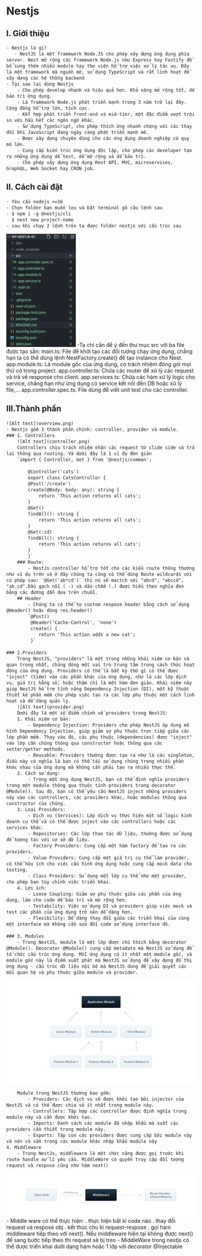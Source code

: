 # Nestjs

## I. Giới thiệu
    - Nestjs là gì? 
       - NestJS là một framework Node.JS cho phép xây dựng ứng dụng phía server. Nest mở rộng các framework Node.js như Express hay Fastify để bổ sung thêm nhiều module hay thư viện hỗ trợ việc xử lý tác vụ. Đây là một framework mã nguồn mở, sử dụng TypeScript và rất linh hoạt để xây dựng các hệ thống backend
    - Tại sao lại dùng Nestjs
        - Cho phép develop nhanh và hiệu quả hơn. Khả năng mở rộng tốt, dễ bảo trì ứng dụng.
        - Là framework Node.js phát triển mạnh trong 3 năm trở lại đây. Cộng đồng hỗ trợ lớn, tích cực.
        - Kết hợp phát triển front-end và mid-tier, một đặc điểm vượt trội so với hầu hết các ngôn ngữ khác.
        - Sử dụng TypeScript, cho phép thích ứng nhanh chóng với các thay đổi khi JavaScript đang ngày càng phát triển mạnh mẽ.
        - Được xây dựng chuyên dùng cho các ứng dụng doanh nghiệp có quy mô lớn.
        - Cung cấp kiến trúc ứng dụng độc lập, cho phép các developer tạo ra những ứng dụng dễ test, dễ mở rộng và dễ bảo trì.
        - Cho phép xây dựng ứng dụng Rest API, MVC, microservices, GraphQL, Web Socket hay CRON job.
## II. Cách cài đặt
    - Yêu cầu nodejs >=16
    - Chọn folder bạn muốn lưu và bật terminal gõ câu lệnh sau
    - $ npm i -g @nestjs/cli
      $ nest new project-name
    - sau khi chạy 2 lệnh trên ta được folder nestjs với cấu trúc sau
![Alt text](image.png)
    -Ta chỉ cần để ý đến thư mục src với ba file được tạo sẵn:
        main.ts: File để khởi tạo các đối tượng chạy ứng dụng, chẳng hạn ta có thể dùng lệnh NestFactory.create() để tạo instance cho Nest.
        app.module.ts: Là module gốc của ứng dụng, có trách nhiệm đóng gói mọi thứ có trong project.
        app.controller.ts: Chứa các router để xử lý các request và trả về response cho client.
        app.services.ts: Chứa các hàm xử lý logic cho service, chẳng hạn như ứng dụng có service kết nối đến DB hoặc xử lý file,…
        app.controller.spec.ts: File dùng để viết unit test cho các controller.
## III.Thành phần
    ![Alt text](overview.png)
    - Nestjs gồm 3 thành phần chính: controller, provider và module.
    ### 1. Controllers
        ![Alt text](controller.png)
        Controllers chịu trách nhiệm nhận các request từ clide side và trả lại thông qua routing. Và dưới đây là 1 ví đụ đơn giản
        `import { Controller, Get } from '@nestjs/common';

            @Controller('cats')
            export class CatsController {
            @Post('/create')
            create(@Body: body: any): string {
                return 'This action returns all cats';
            }
            @Get()
            findAll(): string {
                return 'This action returns all cats';
            }
            @Get(:id)
            findAll(): string {
                return 'This action returns all cats';
            }
            }`
        ### Route:
            - NestJs controller hỗ trợ tốt cho các kiểu route thông thường như ví dụ trên và ở đây chúng ta cũng có thể dùng Route wildcards với cú pháp sau: `@Get('ab*cd')` thì nó sẽ mactch với "abcd", "abccd", "ab_cd".Dấu gạch nối ( -) và dấu chấm (.) được hiểu theo nghĩa đen bằng các đường dẫn dựa trên chuỗi.
        ## Header
            - Chúng ta có thể tự custom respose header bằng cách sử dụng @Header() hoặc dùng res.header()
            `@Post()
             @Header('Cache-Control', 'none')
             create() {
                return 'This action adds a new cat';
             }`

    ### 2.Providers
        Trong NestJS, "providers" là một trong những khái niệm cơ bản và quan trọng nhất, chúng đóng một vai trò trung tâm trong cách thức hoạt động của ứng dụng. Providers có thể là bất kỳ thứ gì có thể được "inject" (tiêm) vào các phần khác của ứng dụng, như là các lớp dịch vụ, giá trị hằng số, hoặc thậm chí là một hàm đơn giản. Khái niệm này giúp NestJS hỗ trợ tính năng Dependency Injection (DI), một kỹ thuật thiết kế phần mềm cho phép việc tạo ra các lớp phụ thuộc một cách linh hoạt và dễ dàng quản lý.
        ![Alt text](provider.png)
        Dưới đây là một số điểm chính về providers trong NestJS:
        1. Khái niệm cơ bản:
            - Dependency Injection: Providers cho phép NestJS áp dụng mô hình Dependency Injection, giúp giảm sự phụ thuộc trực tiếp giữa các lớp phần mềm. Thay vào đó, các phụ thuộc (dependencies) được "inject" vào lớp cần chúng thông qua constructor hoặc thông qua các setter/getter methods.
            - Reusable: Providers thường được tạo ra như là các singleton, điều này có nghĩa là bạn có thể tái sử dụng chúng trong nhiều phần khác nhau của ứng dụng mà không cần phải tạo ra nhiều thực thể.
        2. Cách sử dụng:
            - Trong một ứng dụng NestJS, bạn có thể định nghĩa providers trong một module thông qua thuộc tính providers trong decorator @Module(). Sau đó, bạn có thể yêu cầu NestJS inject những providers này vào các controllers, các providers khác, hoặc modules thông qua constructor của chúng.
        3. Loại Providers:
            - Dịch vụ (Services): Lớp dịch vụ thực hiện một số logic kinh doanh cụ thể và có thể được inject vào các controllers hoặc các services khác.
            - Repositories: Các lớp thao tác dữ liệu, thường được sử dụng để tương tác với cơ sở dữ liệu.
            - Factory Providers: Cung cấp một hàm factory để tạo ra các providers.
            - Value Providers: Cung cấp một giá trị cụ thể làm provider, có thể hữu ích cho việc cấu hình ứng dụng hoặc cung cấp mock data cho testing.
            - Class Providers: Sử dụng một lớp cụ thể như một provider, cho phép bạn tùy chỉnh việc triển khai.
        4. Lợi ích:
            - Loose Coupling: Giảm sự phụ thuộc giữa các phần của ứng dụng, làm cho code dễ bảo trì và mở rộng hơn.
            - Testability: Việc sử dụng DI và providers giúp việc mock và test các phần của ứng dụng trở nên dễ dàng hơn.
            - Flexibility: Dễ dàng thay đổi giữa các triển khai của cùng một interface mà không cần sửa đổi code sử dụng interface đó.

    ### 3. Modules
        - Trong NestJS, module là một lớp được chú thích bằng decorator @Module(). Decorator @Module() cung cấp metadata mà NestJS sử dụng để tổ chức cấu trúc ứng dụng. Mỗi ứng dụng có ít nhất một module gốc, và module gốc này là điểm xuất phát mà NestJS sử dụng để xây dựng đồ thị ứng dụng - cấu trúc dữ liệu nội bộ mà NestJS dùng để giải quyết các mối quan hệ và phụ thuộc giữa module và provider.
![Alt text](modules.png)

        Module trong NestJS thường bao gồm:
            - Providers: Các dịch vụ sẽ được khởi tạo bởi injector của NestJS và có thể được chia sẻ ít nhất trong module này.
            - Controllers: Tập hợp các controller được định nghĩa trong module này và cần được khởi tạo.
            - Imports: Danh sách các module đã nhập khẩu mà xuất các providers cần thiết trong module này.
            - Exports: Tập con các providers được cung cấp bởi module này và nên có sẵn trong các module khác nhập khẩu module này
    4. Middleware
        - Trong NestJs, middleware là một chức năng được gọi trước khi route handle xử lí yêu cầu. MiddleWare có quyền truy cập đối tượng request và respose cũng như hàm next()
![Alt text](middleWare.png)
        - Middle ware có thể thực hiện:
            . thực hiện bất kì code nào
            . thay đổi request và respose obj
            . kết thúc chu kì request-respose
            . gọi hàm middleware tiếp theo với next(). Nếu middleware hiện tại không được next() để sang bước tiếp theo thì request sẽ bị treo
        - MiddleWare trong nestjs có thể được triển khai dưới dạng hàm hoặc 1 lớp với decorator @Injectable







